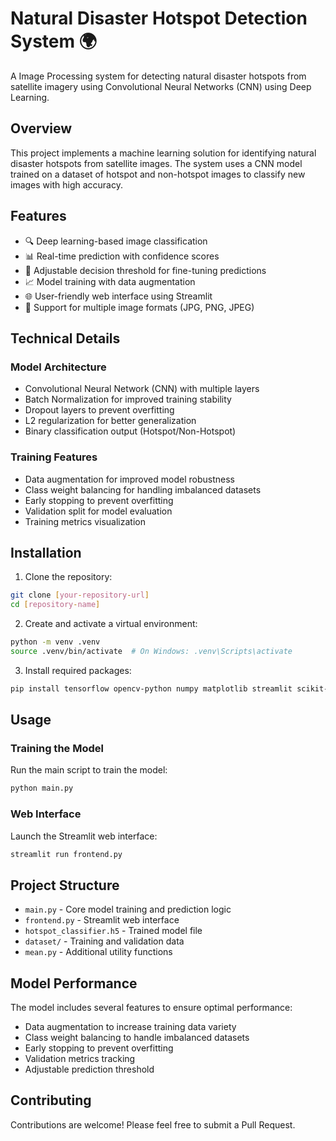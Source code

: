# Natural Disaster Hotspot Detection System 🌍

A Image Processing system for detecting natural disaster hotspots from satellite imagery using Convolutional Neural Networks (CNN) using Deep Learning.

## Overview

This project implements a machine learning solution for identifying natural disaster hotspots from satellite images. The system uses a CNN model trained on a dataset of hotspot and non-hotspot images to classify new images with high accuracy.

## Features

- 🔍 Deep learning-based image classification
- 📊 Real-time prediction with confidence scores
- 🎯 Adjustable decision threshold for fine-tuning predictions
- 📈 Model training with data augmentation
- 🌐 User-friendly web interface using Streamlit
- 📱 Support for multiple image formats (JPG, PNG, JPEG)

## Technical Details

### Model Architecture
- Convolutional Neural Network (CNN) with multiple layers
- Batch Normalization for improved training stability
- Dropout layers to prevent overfitting
- L2 regularization for better generalization
- Binary classification output (Hotspot/Non-Hotspot)

### Training Features
- Data augmentation for improved model robustness
- Class weight balancing for handling imbalanced datasets
- Early stopping to prevent overfitting
- Validation split for model evaluation
- Training metrics visualization

## Installation

1. Clone the repository:
```bash
git clone [your-repository-url]
cd [repository-name]
```

2. Create and activate a virtual environment:
```bash
python -m venv .venv
source .venv/bin/activate  # On Windows: .venv\Scripts\activate
```

3. Install required packages:
```bash
pip install tensorflow opencv-python numpy matplotlib streamlit scikit-learn
```

## Usage

### Training the Model
Run the main script to train the model:
```bash
python main.py
```

### Web Interface
Launch the Streamlit web interface:
```bash
streamlit run frontend.py
```

## Project Structure

- `main.py` - Core model training and prediction logic
- `frontend.py` - Streamlit web interface
- `hotspot_classifier.h5` - Trained model file
- `dataset/` - Training and validation data
- `mean.py` - Additional utility functions

## Model Performance

The model includes several features to ensure optimal performance:
- Data augmentation to increase training data variety
- Class weight balancing to handle imbalanced datasets
- Early stopping to prevent overfitting
- Validation metrics tracking
- Adjustable prediction threshold

## Contributing

Contributions are welcome! Please feel free to submit a Pull Request.
